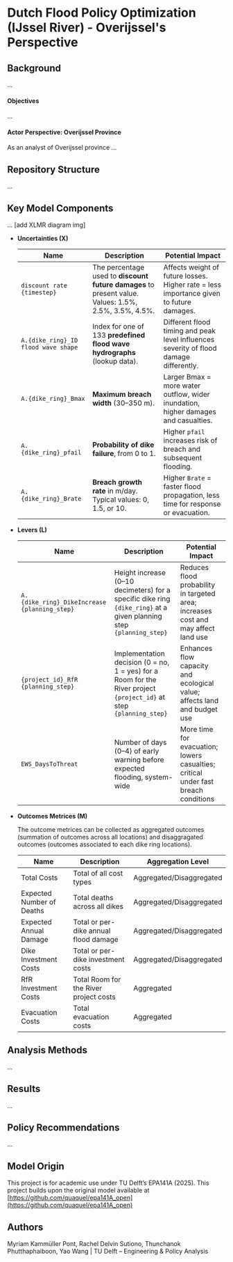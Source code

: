# Dutch Flood Policy Optimization (IJssel River) - Overijssel's Perspective

## Background

...

#### Objectives

...

#### Actor Perspective: Overijssel Province

As an analyst of Overijssel province ...

## Repository Structure

...

## Key Model Components

... [add XLMR diagram img]


- **Uncertainties (X)** 

    | **Name** | **Description** | **Potential Impact** |
    |----------|-----------------|----------------------|
    | `discount rate {timestep}` | The percentage used to **discount future damages** to present value. Values: 1.5%, 2.5%, 3.5%, 4.5%. | Affects weight of future losses. Higher rate = less importance given to future damages. |
    | `A.{dike_ring}_ID flood wave shape` | Index for one of 133 **predefined flood wave hydrographs** (lookup data). | Different flood timing and peak level influences severity of flood damage differently. |
    | `A.{dike_ring}_Bmax` | **Maximum breach width** (30–350 m). | Larger Bmax = more water outflow, wider inundation, higher damages and casualties. |
    | `A.{dike_ring}_pfail` | **Probability of dike failure**, from 0 to 1. | Higher `pfail` increases risk of breach and subsequent flooding. |
    | `A.{dike_ring}_Brate` | **Breach growth rate** in m/day. Typical values: 0, 1.5, or 10. | Higher `Brate` = faster flood propagation, less time for response or evacuation. |

- **Levers (L)**

    | **Name** | **Description** | **Potential Impact** |
    |----------|-----------------|----------------------|
    | `A.{dike_ring}_DikeIncrease {planning_step}` | Height increase (0–10 decimeters) for a specific dike ring `{dike_ring}` at a given planning step `{planning_step}` | Reduces flood probability in targeted area; increases cost and may affect land use |
    | `{project_id}_RfR {planning_step}` | Implementation decision (0 = no, 1 = yes) for a Room for the River project `{project_id}` at step `{planning_step}` | Enhances flow capacity and ecological value; affects land and budget use |
    | `EWS_DaysToThreat` | Number of days (0–4) of early warning before expected flooding, system-wide | More time for evacuation; lowers casualties; critical under fast breach conditions |

- **Outcomes Metrices (M)**

    The outcome metrices can be collected as aggregated outcomes (summation of outcomes across all locations) and disaggragated outcomes (outcomes associated to each dike ring locations).

    | **Name** | **Description** | **Aggregation Level** |
    |----------|-----------------|-----------------------|
    | Total Costs | Total of all cost types | Aggregated/Disaggregated |
    | Expected Number of Deaths | Total deaths across all dikes | Aggregated/Disaggregated |
    | Expected Annual Damage | Total or per-dike annual flood damage | Aggregated/Disaggregated |
    | Dike Investment Costs | Total or per-dike investment costs | Aggregated/Disaggregated |
    | RfR Investment Costs | Total Room for the River project costs | Aggregated |
    | Evacuation Costs | Total evacuation costs | Aggregated |

## Analysis Methods

...

## Results

...

## Policy Recommendations

...





## Model Origin
This project is for academic use under TU Delft’s EPA141A (2025). This project builds upon the original model available at [https://github.com/quaquel/epa141A_open](https://github.com/quaquel/epa141A_open)

## Authors
Myriam Kammüller Pont, Rachel Delvin Sutiono, Thunchanok Phutthaphaiboon, Yao Wang | TU Delft – Engineering & Policy Analysis